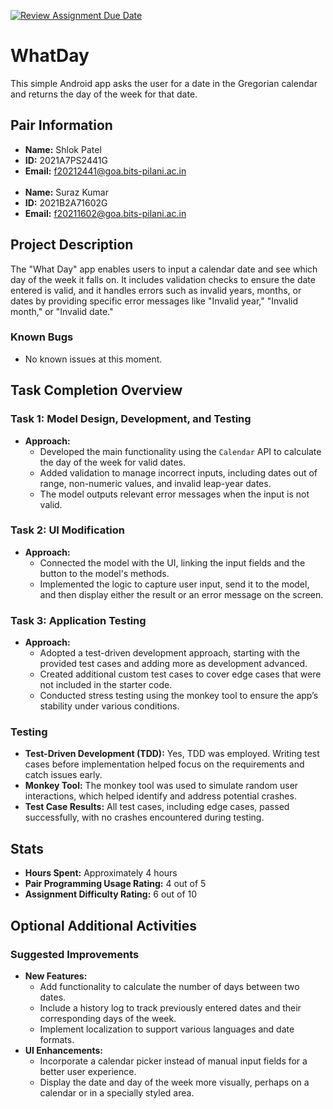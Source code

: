 [![Review Assignment Due Date](https://classroom.github.com/assets/deadline-readme-button-22041afd0340ce965d47ae6ef1cefeee28c7c493a6346c4f15d667ab976d596c.svg)](https://classroom.github.com/a/paV3BV1l)
# WhatDay

This simple Android app asks the user for a date in the Gregorian calendar and returns the day of the week for that date.

## Pair Information
- **Name:** Shlok Patel
- **ID:** 2021A7PS2441G
- **Email:** f20212441@goa.bits-pilani.ac.in <br /> <br/>
- **Name:** Suraz Kumar
- **ID:** 2021B2A71602G
- **Email:** f20211602@goa.bits-pilani.ac.in

## Project Description
The "What Day" app enables users to input a calendar date and see which day of the week it falls on. It includes validation checks to ensure the date entered is valid, and it handles errors such as invalid years, months, or dates by providing specific error messages like "Invalid year," "Invalid month," or "Invalid date."

### Known Bugs
- No known issues at this moment.

## Task Completion Overview

### Task 1: Model Design, Development, and Testing
- **Approach:**
    - Developed the main functionality using the `Calendar` API to calculate the day of the week for valid dates.
    - Added validation to manage incorrect inputs, including dates out of range, non-numeric values, and invalid leap-year dates.
    - The model outputs relevant error messages when the input is not valid.

### Task 2: UI Modification
- **Approach:**
    - Connected the model with the UI, linking the input fields and the button to the model's methods.
    - Implemented the logic to capture user input, send it to the model, and then display either the result or an error message on the screen.

### Task 3: Application Testing
- **Approach:**
    - Adopted a test-driven development approach, starting with the provided test cases and adding more as development advanced.
    - Created additional custom test cases to cover edge cases that were not included in the starter code.
    - Conducted stress testing using the monkey tool to ensure the app’s stability under various conditions.

### Testing
- **Test-Driven Development (TDD):** Yes, TDD was employed. Writing test cases before implementation helped focus on the requirements and catch issues early.
- **Monkey Tool:** The monkey tool was used to simulate random user interactions, which helped identify and address potential crashes.
- **Test Case Results:** All test cases, including edge cases, passed successfully, with no crashes encountered during testing.

## Stats
- **Hours Spent:** Approximately 4 hours
- **Pair Programming Usage Rating:** 4 out of 5
- **Assignment Difficulty Rating:** 6 out of 10

## Optional Additional Activities

### Suggested Improvements
- **New Features:**
    - Add functionality to calculate the number of days between two dates.
    - Include a history log to track previously entered dates and their corresponding days of the week.
    - Implement localization to support various languages and date formats.
- **UI Enhancements:**
    - Incorporate a calendar picker instead of manual input fields for a better user experience.
    - Display the date and day of the week more visually, perhaps on a calendar or in a specially styled area.